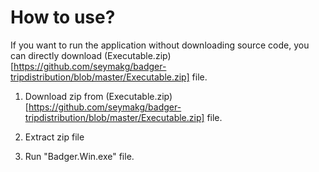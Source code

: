 # How to use?

If you want to run the application without downloading source code, you can directly download (Executable.zip)[https://github.com/seymakg/badger-tripdistribution/blob/master/Executable.zip] file.

1. Download zip from (Executable.zip)[https://github.com/seymakg/badger-tripdistribution/blob/master/Executable.zip] file.

1. Extract zip file

1. Run "Badger.Win.exe" file.
